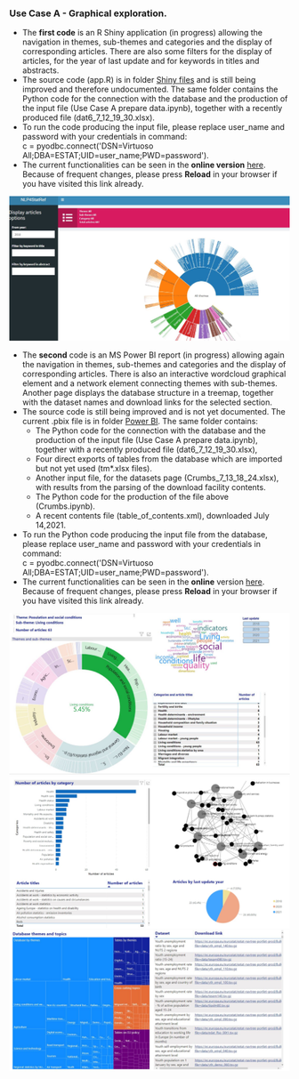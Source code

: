 ### Use Case A - Graphical exploration. 

* The **first code** is an R Shiny application (in progress) allowing the navigation in themes, sub-themes and categories and the display of corresponding articles. There are also some filters for the display of articles, for the year of last update and for keywords in titles and abstracts. 
* The source code (app.R) is in folder [Shiny files](https://github.com/eurostat/NLP4Stat/tree/main/Use%20Case%20A%20Graphical%20exploration/R%20Shiny%20files) and is still being improved and therefore undocumented. The same folder contains the Python code for the connection with the database and the production of the input file (Use Case A prepare data.ipynb), together with a recently produced file (dat6_7_12_19_30.xlsx).
* To run the code producing the input file, please replace user_name and password  with your credentials in command:  
c = pyodbc.connect('DSN=Virtuoso All;DBA=ESTAT;UID=user_name;PWD=password').
* The current functionalities can be seen in the **online version** [here](https://quantos-stat.shinyapps.io/Graphical_exploration_v2/). Because of frequent changes, please press **Reload** in your browser if you have visited this link already.

<img src="https://github.com/eurostat/NLP4Stat/blob/main/Use%20Case%20A%20Graphical%20exploration/r_shiny.JPG" width="600">

* The **second** code is an MS Power BI report (in progress) allowing again the navigation in themes, sub-themes and categories and the display of corresponding articles. There is also an interactive wordcloud graphical element and a network element connecting themes with sub-themes. Another page displays the database structure in a treemap, together with the dataset names and download links for the selected section.
* The source code is still being improved and is not yet documented. The current .pbix file is in folder [Power BI](https://github.com/eurostat/NLP4Stat/tree/main/Use%20Case%20A%20Graphical%20exploration/Power_BI). The same folder contains:
    * The Python code for the connection with the database and the production of the input file (Use Case A prepare data.ipynb), together with a recently produced file (dat6_7_12_19_30.xlsx), 
    *  Four direct exports of tables from the database which are imported but not yet used (tm*.xlsx files). 
    *  Another input file, for the datasets page (Crumbs_7_13_18_24.xlsx), with results  from the parsing of the download facility contents.
    *  The Python code for the production of the file above (Crumbs.ipynb). 
    *  A recent contents file (table_of_contents.xml), downloaded July 14,2021.  
* To run the Python code producing the input file from the database, please replace user_name and password  with your credentials in command:  
c = pyodbc.connect('DSN=Virtuoso All;DBA=ESTAT;UID=user_name;PWD=password').
* The current functionalities can be seen in the **online** version [here](https://app.powerbi.com/view?r=eyJrIjoiYTA2MDc0ZDMtNjM3YS00ODcxLTg5NTEtM2I0MDRlOTYyNDM4IiwidCI6ImM1MmVlYWMzLWUwNzctNDMyYy04MWUzLTRiY2JhZjZiOTM1ZSIsImMiOjl9&pageName=ReportSection0134a3f3c4be88106abb). Because of frequent changes, please press **Reload** in your browser if you have visited this link already.

<img src="https://github.com/eurostat/NLP4Stat/blob/main/Use%20Case%20A%20Graphical%20exploration/screenshot.JPG" width="600">
<img src="https://github.com/eurostat/NLP4Stat/blob/main/Use%20Case%20A%20Graphical%20exploration/screenshot2.JPG" width="600">
<img src="https://github.com/eurostat/NLP4Stat/blob/main/Use%20Case%20A%20Graphical%20exploration/screenshot3.JPG" width="600">

